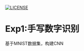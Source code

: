 [![LICENSE](https://img.shields.io/badge/license-Anti%20996-blue.svg)](https://github.com/996icu/996.ICU/blob/master/LICENSE)
# Exp1:手写数字识别

基于MNIST数据集，构建CNN
